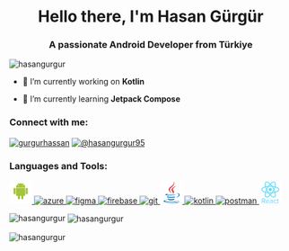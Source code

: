 <h1 align="center">Hello there, I'm Hasan Gürgür </h1>
<h3 align="center">A passionate Android Developer from Türkiye</h3>

<p align="left"> <img src="https://komarev.com/ghpvc/?username=hasangurgur&label=Profile%20views&color=0e75b6&style=flat" alt="hasangurgur" /> </p>

- 🔭 I’m currently working on **Kotlin**

- 🌱 I’m currently learning **Jetpack Compose**

<h3 align="left">Connect with me:</h3>
<p align="left">
<a href="https://linkedin.com/in/gurgurhassan" target="blank"><img align="center" src="https://raw.githubusercontent.com/rahuldkjain/github-profile-readme-generator/master/src/images/icons/Social/linked-in-alt.svg" alt="gurgurhassan" height="30" width="40" /></a>
<a href="https://medium.com/@hasangurgur95" target="blank"><img align="center" src="https://raw.githubusercontent.com/rahuldkjain/github-profile-readme-generator/master/src/images/icons/Social/medium.svg" alt="@hasangurgur95" height="30" width="40" /></a>
</p>

<h3 align="left">Languages and Tools:</h3>
<p align="left"> <a href="https://developer.android.com" target="_blank" rel="noreferrer"> <img src="https://raw.githubusercontent.com/devicons/devicon/master/icons/android/android-original-wordmark.svg" alt="android" width="40" height="40"/> </a> <a href="https://azure.microsoft.com/en-in/" target="_blank" rel="noreferrer"> <img src="https://www.vectorlogo.zone/logos/microsoft_azure/microsoft_azure-icon.svg" alt="azure" width="40" height="40"/> </a> <a href="https://www.figma.com/" target="_blank" rel="noreferrer"> <img src="https://www.vectorlogo.zone/logos/figma/figma-icon.svg" alt="figma" width="40" height="40"/> </a> <a href="https://firebase.google.com/" target="_blank" rel="noreferrer"> <img src="https://www.vectorlogo.zone/logos/firebase/firebase-icon.svg" alt="firebase" width="40" height="40"/> </a> <a href="https://git-scm.com/" target="_blank" rel="noreferrer"> <img src="https://www.vectorlogo.zone/logos/git-scm/git-scm-icon.svg" alt="git" width="40" height="40"/> </a> <a href="https://www.java.com" target="_blank" rel="noreferrer"> <img src="https://raw.githubusercontent.com/devicons/devicon/master/icons/java/java-original.svg" alt="java" width="40" height="40"/> </a> <a href="https://kotlinlang.org" target="_blank" rel="noreferrer"> <img src="https://www.vectorlogo.zone/logos/kotlinlang/kotlinlang-icon.svg" alt="kotlin" width="40" height="40"/> </a> <a href="https://postman.com" target="_blank" rel="noreferrer"> <img src="https://www.vectorlogo.zone/logos/getpostman/getpostman-icon.svg" alt="postman" width="40" height="40"/> </a> <a href="https://reactjs.org/" target="_blank" rel="noreferrer"> <img src="https://raw.githubusercontent.com/devicons/devicon/master/icons/react/react-original-wordmark.svg" alt="react" width="40" height="40"/> </a> </p>

<p><img align="left" src="https://github-readme-stats.vercel.app/api/top-langs?username=hasangurgur&show_icons=true&locale=en&layout=compact" alt="hasangurgur" /></p>

<p>&nbsp;<img align="center" src="https://github-readme-stats.vercel.app/api?username=hasangurgur&show_icons=true&locale=en" alt="hasangurgur" /></p>

<p><img align="center" src="https://github-readme-streak-stats.herokuapp.com/?user=hasangurgur&" alt="hasangurgur" /></p>
